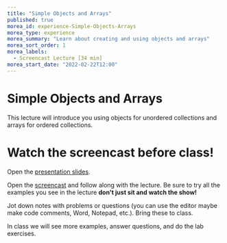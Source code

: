 ```yaml
--- 
title: "Simple Objects and Arrays" 
published: true 
morea_id: experience-Simple-Objects-Arrays
morea_type: experience 
morea_summary: "Learn about creating and using objects and arrays"
morea_sort_order: 1 
morea_labels:
  - Screencast Lecture [34 min]
morea_start_date: "2022-02-22T12:00"
---
```

# Simple Objects and Arrays
This lecture will introduce you using objects for unordered collections and arrays for ordered collections.

# Watch the screencast before class!
Open the [presentation slides](ITM352_Objects_Arrays.ppt). 

Open the [screencast](https://youtu.be/XLu-vpcDE8c) and follow along with the lecture. Be sure to try all the examples you see in the lecture  **don't just sit and watch the show!**

Jot down notes with problems or questions (you can use the editor maybe make code comments, Word, Notepad, etc.). Bring these to class.

In class we will see more examples, answer questions, and do the lab exercises. 